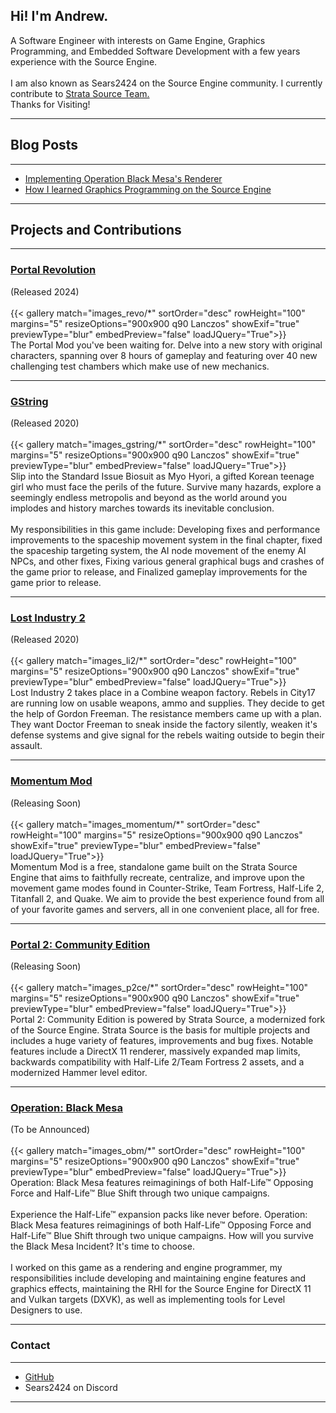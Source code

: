 ## Hi! I'm Andrew.

A Software Engineer with interests on Game Engine, Graphics Programming, and Embedded Software Development with a few years experience with the Source Engine.
\
\
I am also known as Sears2424 on the Source Engine community. I currently contribute to [Strata Source Team.](https://stratasource.org/) 
\
Thanks for Visiting!

---
## Blog Posts
---
- [Implementing Operation Black Mesa's Renderer](https://sears2424.github.io/posts/obm-part1/)
- [How I learned Graphics Programming on the Source Engine](https://sears2424.github.io/posts/learning-sdk/)

---
## Projects and Contributions
---
### [Portal Revolution](https://store.steampowered.com/app/601360/Portal_Revolution/)
(Released 2024)
\
\
{{< gallery match="images_revo/*" sortOrder="desc" rowHeight="100" margins="5" resizeOptions="900x900 q90 Lanczos" showExif="true" previewType="blur" embedPreview="false" loadJQuery="True">}}
\
The Portal Mod you've been waiting for. Delve into a new story with original characters, spanning over 8 hours of gameplay and featuring over 40 new challenging test chambers which make use of new mechanics. 


---
### [GString](https://store.steampowered.com/app/1224600/G_String/)
(Released 2020)
\
\
{{< gallery match="images_gstring/*" sortOrder="desc" rowHeight="100" margins="5" resizeOptions="900x900 q90 Lanczos" showExif="true" previewType="blur" embedPreview="false" loadJQuery="True">}}
\
Slip into the Standard Issue Biosuit as Myo Hyori, a gifted Korean teenage girl who must face the perils of the future. Survive many hazards, explore a seemingly endless metropolis and beyond as the world around you implodes and history marches towards its inevitable conclusion. 
\
\
My responsibilities in this game include: Developing fixes and performance improvements to the spaceship movement system in the final chapter, fixed the spaceship targeting system, the AI node movement of the enemy AI NPCs, and other fixes, Fixing various general graphical bugs and crashes of the game prior to release, and Finalized gameplay improvements for the game prior to release.

---
### [Lost Industry 2](https://store.steampowered.com/app/311810/)
(Released 2020)
\
\
{{< gallery match="images_li2/*" sortOrder="desc" rowHeight="100" margins="5" resizeOptions="900x900 q90 Lanczos" showExif="true" previewType="blur" embedPreview="false" loadJQuery="True">}}
\
Lost Industry 2 takes place in a Combine weapon factory.
Rebels in City17 are running low on usable weapons, ammo and supplies.
They decide to get the help of Gordon Freeman. The resistance members came up with a plan.
They want Doctor Freeman to sneak inside the factory silently, weaken it's defense systems
and give signal for the rebels waiting outside to begin their assault.

---
### [Momentum Mod](https://store.steampowered.com/app/669270/Momentum_Mod/)
(Releasing Soon)
\
\
{{< gallery match="images_momentum/*" sortOrder="desc" rowHeight="100" margins="5" resizeOptions="900x900 q90 Lanczos" showExif="true" previewType="blur" embedPreview="false" loadJQuery="True">}}
\
Momentum Mod is a free, standalone game built on the Strata Source Engine that aims to faithfully recreate, centralize, and improve upon the movement game modes found in Counter-Strike, Team Fortress, Half-Life 2, Titanfall 2, and Quake. We aim to provide the best experience found from all of your favorite games and servers, all in one convenient place, all for free. 

---
### [Portal 2: Community Edition](https://store.steampowered.com/app/440000/Portal_2_Community_Edition)
(Releasing Soon)
\
\
{{< gallery match="images_p2ce/*" sortOrder="desc" rowHeight="100" margins="5" resizeOptions="900x900 q90 Lanczos" showExif="true" previewType="blur" embedPreview="false" loadJQuery="True">}}
\
Portal 2: Community Edition is powered by Strata Source, a modernized fork of the Source Engine. Strata Source is the basis for multiple projects and includes a huge variety of features, improvements and bug fixes. Notable features include a DirectX 11 renderer, massively expanded map limits, backwards compatibility with Half-Life 2/Team Fortress 2 assets, and a modernized Hammer level editor.

---
### [Operation: Black Mesa](https://store.steampowered.com/app/311810/Operation_Black_Mesa/)
(To be Announced)
\
\
{{< gallery match="images_obm/*" sortOrder="desc" rowHeight="100" margins="5" resizeOptions="900x900 q90 Lanczos" showExif="true" previewType="blur" embedPreview="false" loadJQuery="True">}}
\
Operation: Black Mesa features reimaginings of both Half-Life™ Opposing Force and Half-Life™ Blue Shift through two unique campaigns. 
\
\
Experience the Half-Life™ expansion packs like never before. Operation: Black Mesa features reimaginings of both Half-Life™ Opposing Force and Half-Life™ Blue Shift through two unique campaigns. How will you survive the Black Mesa Incident? It's time to choose. 
\
\
I worked on this game as a rendering and engine programmer, my responsibilities include developing and maintaining engine features and graphics effects, maintaining the RHI for the Source Engine for DirectX 11 and Vulkan targets (DXVK), as well as implementing tools for Level Designers to use.


---
### Contact
---
- [GitHub](https://github.com/sears2424)
- Sears2424 on Discord

---